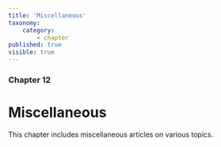 ```yaml
---
title: 'Miscellaneous'
taxonomy:
    category: 
        - chapter
published: true
visible: true
---
```


### Chapter 12

# Miscellaneous

This chapter includes miscellaneous articles on various topics.
